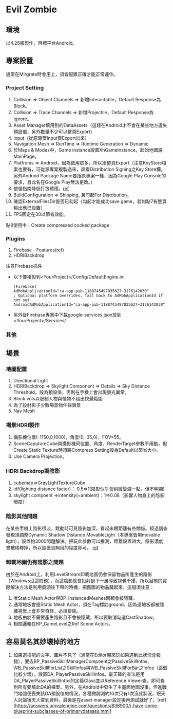 # Evil Zombie

## 環境
以4.26版製作，目標平台Android。

## 專案設置
通常在Mirgrate時會用上，須皆配置正確才能正常運作。
### Project Setting
1. Collision => Object Channels => 新增Interactable，Default Response為Block。
2. Collision => Trace Channels => 新增Projectile，Default Response為Ignore。
3. Asset Manager填用到的DataAssets（這樣在Android才不會在某些地方遺失預設值，另外數量不少可以整頁Export）
4. Input（從原專案Input頁Export出來）
5. Navigation Mesh => RunTime => Runtime Generation => Dynamic
6. 於Maps & Modes中，Game instance設置XhGameInstance，起始地圖設MainPage。
7. Platfroms => Android，因為啟用眾多，所以須整頁Export（注意KeyStore檔案也要有，可從源專案複製過來，詳看Distribution Signing之Key Store欄。另外Android Package Name要跟原專案一樣，因為Google Play Console的要求，且此名在Google Play無法更改。）
8. 依循指南降低打包體積。[ref](https://docs.unrealengine.com/4.26/en-US/SharingAndReleasing/Mobile/Android/ReducingAPKSize/)
9. BuildConfiguration => Shipping, 且勾起For Distribution。
10. 確認ExternalFilesDir是否已勾起（勾起才能成功save game，若如點7有整頁輸出應已設置）
11. FPS固定在30以節省效能。

點8使用中：Create compressed cooked package

### Plugins
1. Firebase - Features[(ref)](https://pandoa.github.io/FirebaseFeatures/#/installation)
2. HDRIBackdrop

注意Firebase插件

* 以下要複製到\<YourProject\>/Config/DefaultEngine.ini

      [Firebase]
      AdMobApplicationId="ca-app-pub-1188745497035627~3176142030"
      ; Optional platform overrides, fall back to AdMobApplicationId if not set.
      AndroidAdMobApplicationId="ca-app-pub-1188745497035627~3176142030"

* 另外從Firebase專案中下載google-services.json放到\<YourProject\>/Services/



### 其他

## 場景
### 地圖配置

1. Directional Light
2. HDRIBackdrop => Skylight Component => Details => Sky Distance Threshold，設為預設值，否則在手機上會出現螢光異常。
3. Block vols以限制人物與怪物不超出視覺範圍
4. 為了投射影子少數場景物件採實景
5. Nav Mesh

### 場景HDRI製作
1. 攝影機位置(-1150,0,1000)，角度(0,-35,0)，FOV=55。
2. SceneCaputureCube與攝影機同位置、角度，RenderTarget參數不用動，但Create Static Texture時須將Compress Setting設為Default以節省大小。
3. Use Camera Projection。

### HDRI Backdrop調陰影
1. cubemap=>GrayLightTextureCube
2. ldf(lighting distance factor)： 0.5=>1(陰影似乎會稍微變濃一點，但不明顯)
3. skylight compoent =>intensity(=ambient)：1=>0.08（影響人物身上的陰影暗度）

### 陰影其他問題
在某些手機上陰影很淡，跳動時可見陰影加深，看起來跟距離有些關係。經過調查發現須調整Dynamic Shadow Distance MovableLight（本專案皆用movable light），設置約3000問題解決。把玩此參數可以推測，距離設置越大，陰影濃度會被稀釋掉，所以設置到夠用的程度即可。
[ref](https://answers.unrealengine.com/questions/819327/dynamic-shadows-on-mobile-disappear-on-different-c.html)

<!-- 需要：
1. NavMesh
2. 地板要取消勾選CastShadow，並在Tag標註ground（詳閱：卸載地圖仍有陰影之問題）。
3. Level Bp中有隨機性的配置，須根據層數大約配置變化內容（變化數約大於等於層數）。

不需要：
1. Directional Light，因為在Root Level（MainLevel）有DL了。 -->

### 卸載地圖仍有陰影之問題
由於在Android上，利用LevelStream卸載地圖仍會保留物品所產生的陰影（Windows沒這問題），而這陰影就會投射到下一層導致視覺干擾，所以目前的實際解決方法是利用鏡頭往下帶的時機，把舊圖的物品藏起來，這個須注意：

1. 唯Static Mesh Actor與BP_InstancedMeshes兩類會被隱藏。
2. 通常地板會是Static Mesh Actor，須在Tag標註ground，因為連地板都被隱藏視覺上會非常奇怪，必須排除。
3. 地板由於不需要產生陰影且不會被隱藏，所以要取消勾選CastShadow。
4. 相關邏輯在BP_GameLevel之Ref Scene Actors。

## 容易莫名其妙壞掉的地方
1. 如果選技能的文字、圖片不見了（通常在Editor開來玩如果遇到此狀況會報錯），要去BP_PassiveSkillManagerCompoent之PassiveSkillInfos、WB_PassiveSkillForList之SkillInfos與WB_PassiveSkillForBar之Infos（這個比較少壞），設置DA_PlayerPassiveSkillInfos。最正確的查法是用DA_PlayerPassiveSkillInfos的定義Class並以Reference Viewer查，即可查到所有要填此DA的檔案。另外，在Android中發生了主畫面地圖沒事，但進戰鬥地圖便喪失該DA預設值的情況，各種微調測約10次只有1次沒此狀況，跟天人討論後天人查到資料，最後是在asset manager設定後再測試就好了。(ref)[https://answers.unrealengine.com/questions/836900/i-have-some-blueprint-subclasses-of-primarydataass.html]